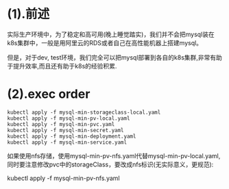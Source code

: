 # (1).前述

实际生产环境中，为了稳定和高可用(晚上睡觉踏实)，我们并不会把mysql装在k8s集群中，一般是用阿里云的RDS或者自己在高性能机器上搭建mysql。

但是，对于dev, test环境，我们完全可以把mysql部署到各自的k8s集群,非常有助于提升效率,而且还有助于k8s的经验积累.

# (2).exec order

```
kubectl apply -f mysql-min-storageclass-local.yaml
kubectl apply -f mysql-min-pv-local.yaml
kubectl apply -f mysql-min-pvc.yaml
kubectl apply -f mysql-min-secret.yaml
kubectl apply -f mysql-min-deployment.yaml
kubectl apply -f mysql-min-service.yaml
```

如果使用nfs存储，使用mysql-min-pv-nfs.yaml代替mysql-min-pv-local.yaml,同时要注意修改pvc中的storageClass，要改成nfs标识(无实际意义，更规范):

kubectl apply -f mysql-min-pv-nfs.yaml
